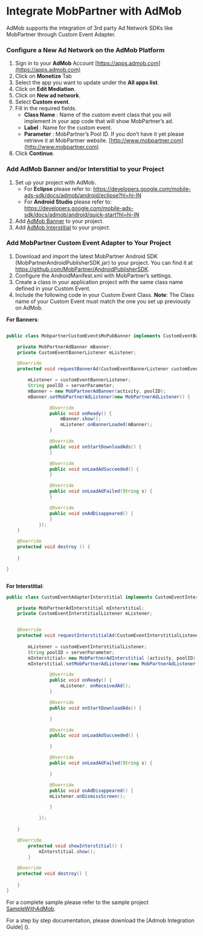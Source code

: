 # Integrate MobPartner with AdMob

AdMob supports the integration of 3rd party Ad Network SDKs like MobPartner through Custom Event Adapter.


### Configure a New Ad Network on the AdMob Platform

1.	Sign in to your **AdMob** Account [https://apps.admob.com](https://apps.admob.com)
2.	Click on **Monetize** Tab 
3.	Select the app you want to update under the **All apps list**.
4.	Click on **Edit Mediation**.
5.	Click on **New ad network**.
6.	Select **Custom event**.
7.	Fill in the required fields.
	- **Class Name** : Name of the custom event class that you will implement in your app code that will show MobPartner’s ad.
	- **Label** : Name for the custom event.
	- **Parameter** : MobPartner’s Pool ID. If you don’t have it yet please retrieve it at MobPartner website. 	[http://www.mobpartner.com](http://www.mobpartner.com)
8.	Click **Continue**.



### Add AdMob Banner and/or Interstitial to your Project

1.	Set up your project with AdMob.
	- For **Eclipse** please refer to: 
https://developers.google.com/mobile-ads-sdk/docs/admob/android/eclipse?hl=hi-IN
	- For **Android Studio** please refer to: 
https://developers.google.com/mobile-ads-sdk/docs/admob/android/quick-start?hl=hi-IN
2.	Add [AdMob Banner](https://developers.google.com/mobile-ads-sdk/docs/admob/android/banner?hl=hi-IN) to your project. 
3.	Add [AdMob Interstitial](https://developers.google.com/mobile-ads-sdk/docs/admob/android/interstitial?hl=hi-IN) to your project.



### Add MobPartner Custom Event Adapter to Your Project
1.	Download and import the latest MobPartner Android SDK (MobPartnerAndroidPublisherSDK.jar) to your project. You can find it at https://github.com/MobPartner/AndroidPublisherSDK.
2.	Configure the AndroidManifest.xml with MobPartner’s settings.
3.	Create a class in your application project with the same class name defined in your Custom Event. 
4.	Include the following code in your Custom Event Class.
**Note**: The Class name of your Custom Event must match the one you set up previously on AdMob.

**For Banners**:

```java

public class MobpartnerCustomEventsMoPubBanner implements CustomEventBanner{

    private MobPartnerAdBanner mBanner;
    private CustomEventBannerListener mListener;

	@Override
	protected void requestBannerAd(CustomEventBannerListener customEventBannerListener, Activity activity, String label, String serverParameter, AdSize adSize, MediationAdRequest mediationAdRequest, Object o) {		

		mListener = customEventBannerListener;
		String poolID = serverParameter;	
		mBanner = new MobPartnerAdBanner(activity, poolID);		
		mBanner.setMobPartnerAdListener(new MobPartnerAdListener() {

   		       	@Override
          		public void onReady() {
          			mBanner.show();
          			mListener.onBannerLoaded(mBanner);
          		}

          		@Override
          		public void onStartDownloadAds() {
          		}

          		@Override
          		public void onLoadAdSucceeded() {
          		}

          		@Override
          		public void onLoadAdFailed(String s) {
          		}

          		@Override
          		public void onAdDisappeared() {
          		}
          	});	
	}

	@Override
	protected void destroy () {
		
	}	

}



```

**For Interstitial**:

```java
public class CustomEventAdapterInterstitial implements CustomEventInterstitial {

    private MobPartnerAdInterstitial mInterstitial;
    private CustomEventInterstitialListener mListener;


	@Override
	protected void requestInterstitialAd(CustomEventInterstitialListener customEventInterstitialListener, Activity activity, String label, String serverParameter, MediationAdRequest mediationAdRequest, Object o) {
		
		mListener = customEventInterstitialListener;
		String poolID = serverParameter;		
		mInterstitial= new MobPartnerAdInterstitial (activity, poolID);		
		mInterstitial.setMobPartnerAdListener(new MobPartnerAdListener() {

   		       	@Override
          		public void onReady() {
          			mListener. onReceivedAd();
          		}

          		@Override
          		public void onStartDownloadAds() {

          		}

          		@Override
          		public void onLoadAdSucceeded() {

          		}

          		@Override
          		public void onLoadAdFailed(String s) {

          		}

          		@Override
          		public void onAdDisappeared() {
				mListener.onDismissScreen();

          		}

          	});	
	
	}

	@Override
    	protected void showInterstitial() {
       		mInterstitial.show();
    	}

	@Override
	protected void destroy() {
		
	}	
}

```

For a complete sample please refer to the sample project [SampleWithAdMob]().


For a step by step documentation, please download the [Admob Integration Guide] ().


